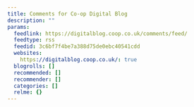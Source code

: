 ```yaml
---
title: Comments for Co-op Digital Blog
description: ""
params:
  feedlink: https://digitalblog.coop.co.uk/comments/feed/
  feedtype: rss
  feedid: 3c6bf7f4be7a388d75de0ebc40541cdd
  websites:
    https://digitalblog.coop.co.uk/: true
  blogrolls: []
  recommended: []
  recommender: []
  categories: []
  relme: {}
---
```

